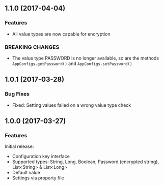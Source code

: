 

<!--
### Bug Fixes
### Features
### BREAKING CHANGES
-->

<a name="1.1.0"></a>

## 1.1.0 (2017-04-04)

### Features

 * All value types are now capable for encryption

### BREAKING CHANGES

 * The value type PASSWORD is no longer available, so are the methods `AppConfigs.getPassword()` and `AppConfigs.setPassword()`


<a name="1.0.1"></a>

## 1.0.1 (2017-03-28)

### Bug Fixes

 * Fixed: Setting values failed on a wrong value type check


<a name="1.0.0"></a>

## 1.0.0 (2017-03-27)

### Features

Initial release:

* Configuration key interface
* Supported types: String, Long, Boolean, Password (encrypted string), List&lt;String&gt; & List&lt;Long&gt;
* Default value
* Settings via property file